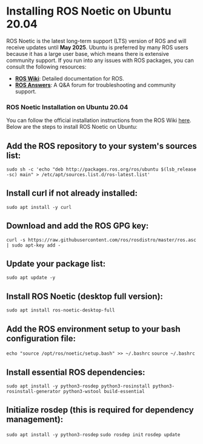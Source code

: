 # Installing ROS Noetic on Ubuntu 20.04

ROS Noetic is the latest long-term support (LTS) version of ROS and will receive updates until **May 2025**. 
Ubuntu is preferred by many ROS users because it has a large user base, which means there is extensive community support.
If you run into any issues with ROS packages, you can consult the following resources:

- **[ROS Wiki](http://wiki.ros.org/)**: Detailed documentation for ROS.
- **[ROS Answers](https://answers.ros.org/)**: A Q&A forum for troubleshooting and community support.

### ROS Noetic Installation on Ubuntu 20.04

You can follow the official installation instructions from the ROS Wiki [here](http://wiki.ros.org/noetic/Installation/Ubuntu).
Below are the steps to install ROS Noetic on Ubuntu:

## Add the ROS repository to your system's sources list:
```sudo sh -c 'echo "deb http://packages.ros.org/ros/ubuntu $(lsb_release -sc) main" > /etc/apt/sources.list.d/ros-latest.list'```

## Install curl if not already installed:
```sudo apt install -y curl```

## Download and add the ROS GPG key:
```curl -s https://raw.githubusercontent.com/ros/rosdistro/master/ros.asc | sudo apt-key add -```

## Update your package list:
```sudo apt update -y```

## Install ROS Noetic (desktop full version):
```sudo apt install ros-noetic-desktop-full```

## Add the ROS environment setup to your bash configuration file:
```echo "source /opt/ros/noetic/setup.bash" >> ~/.bashrc```
```source ~/.bashrc```

## Install essential ROS dependencies:
```sudo apt install -y python3-rosdep python3-rosinstall python3-rosinstall-generator python3-wstool build-essential```

## Initialize rosdep (this is required for dependency management):
```sudo apt install -y python3-rosdep```
```sudo rosdep init```
```rosdep update```
